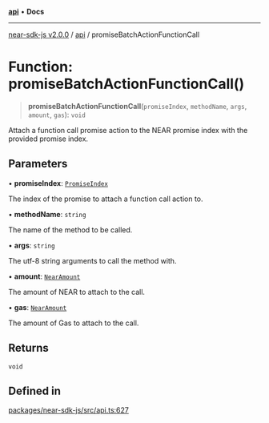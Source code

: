 [**api**](../README.md) • **Docs**

***

[near-sdk-js v2.0.0](../../packages.md) / [api](../README.md) / promiseBatchActionFunctionCall

# Function: promiseBatchActionFunctionCall()

> **promiseBatchActionFunctionCall**(`promiseIndex`, `methodName`, `args`, `amount`, `gas`): `void`

Attach a function call promise action to the NEAR promise index with the provided promise index.

## Parameters

• **promiseIndex**: [`PromiseIndex`](../../utils/type-aliases/PromiseIndex.md)

The index of the promise to attach a function call action to.

• **methodName**: `string`

The name of the method to be called.

• **args**: `string`

The utf-8 string arguments to call the method with.

• **amount**: [`NearAmount`](../../utils/type-aliases/NearAmount.md)

The amount of NEAR to attach to the call.

• **gas**: [`NearAmount`](../../utils/type-aliases/NearAmount.md)

The amount of Gas to attach to the call.

## Returns

`void`

## Defined in

[packages/near-sdk-js/src/api.ts:627](https://github.com/dim-daskalov/near-sdk-js/blob/1a0ba6d21107f9be72f7c7293e6bb551722b82bb/packages/near-sdk-js/src/api.ts#L627)
